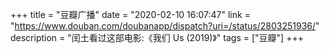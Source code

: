+++
title = "豆瓣广播"
date = "2020-02-10 16:07:47"
link = "https://www.douban.com/doubanapp/dispatch?uri=/status/2803251936/"
description = "闰土看过这部电影:《我们 Us‎ (2019)》"
tags = ["豆瓣"]
+++
